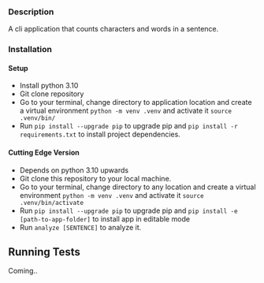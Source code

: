 ### Description
A cli application that counts characters and words in a sentence.

### Installation
#### Setup
 - Install python 3.10
 - Git clone repository
 - Go to your terminal, change directory to application location and create a virtual environment `python -m venv .venv` and activate it `source .venv/bin/`
 - Run `pip install --upgrade pip` to upgrade pip and `pip install -r requirements.txt` to install project dependencies.

#### Cutting Edge Version
 - Depends on python 3.10 upwards
 - Git clone this repository to your local machine.
 - Go to your terminal, change directory to any location and create a virtual environment `python -m venv .venv` and activate it `source .venv/bin/activate`
 - Run `pip install --upgrade pip` to upgrade pip and `pip install -e [path-to-app-folder]` to install app in editable mode
 - Run `analyze [SENTENCE]` to analyze it.

## Running Tests
Coming..